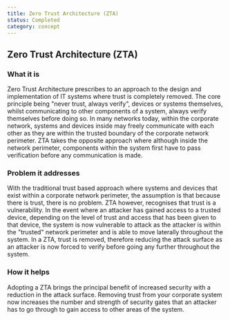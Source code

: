 ```yaml
---
title: Zero Trust Architecture (ZTA)
status: Completed
category: concept
---
```

## Zero Trust Architecture (ZTA)

### What it is
Zero Trust Architecture prescribes to an approach to the design and implementation of IT systems where trust is completely removed. The core principle being "never trust, always verify", devices or systems themselves, whilst communicating to other components of a system, always verify themselves before doing so. In many networks today, within the corporate network, systems and devices inside may freely communicate with each other as they are within the trusted boundary of the corporate network perimeter. ZTA takes the opposite approach where although inside the network perimeter, components within the system first have to pass verification before any communication is made.

### Problem it addresses
With the traditional trust based approach where systems and devices that exist within a corporate network perimeter, the assumption is that because there is trust, there is no problem. ZTA however, recognises that trust is a vulnerability. In the event where an attacker has gained access to a trusted device, depending on the level of trust and access that has been given to that device, the system is now vulnerable to attack as the attacker is within the "trusted" network perimeter and is able to move laterally throughout the system. In a ZTA, trust is removed, therefore reducing the attack surface as an attacker is now forced to verify before going any further throughout the system.

### How it helps
Adopting a ZTA brings the principal benefit of increased security with a reduction in the attack surface. Removing trust from your corporate system now increases the number and strength of security gates that an attacker has to go through to gain access to other areas of the system.

